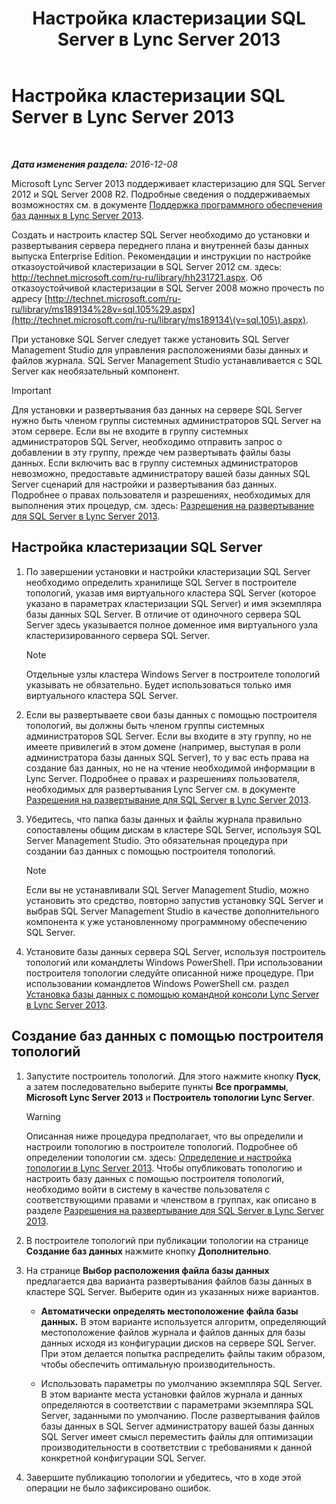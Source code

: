 ﻿---
title: Настройка кластеризации SQL Server в Lync Server 2013
TOCTitle: Настройка кластеризации SQL Server в Lync Server 2013
ms:assetid: d7b52ef1-573c-48ed-bb94-34e37b49645c
ms:mtpsurl: https://technet.microsoft.com/ru-ru/library/Dn383982(v=OCS.15)
ms:contentKeyID: 56558977
ms.date: 12/10/2016
mtps_version: v=OCS.15
ms.translationtype: HT
---

# Настройка кластеризации SQL Server в Lync Server 2013

 

_**Дата изменения раздела:** 2016-12-08_

Microsoft Lync Server 2013 поддерживает кластеризацию для SQL Server 2012 и SQL Server 2008 R2. Подробные сведения о поддерживаемых возможностях см. в документе [Поддержка программного обеспечения баз данных в Lync Server 2013](lync-server-2013-database-software-support.md).

Создать и настроить кластер SQL Server необходимо до установки и развертывания сервера переднего плана и внутренней базы данных выпуска Enterprise Edition. Рекомендации и инструкции по настройке отказоустойчивой кластеризации в SQL Server 2012 см. здесь: <http://technet.microsoft.com/ru-ru/library/hh231721.aspx>. Об отказоустойчивой кластеризации в SQL Server 2008 можно прочесть по адресу [http://technet.microsoft.com/ru-ru/library/ms189134%28v=sql.105%29.aspx](http://technet.microsoft.com/ru-ru/library/ms189134\(v=sql.105\).aspx).

При установке SQL Server следует также установить SQL Server Management Studio для управления расположениями базы данных и файлов журнала. SQL Server Management Studio устанавливается с SQL Server как необязательный компонент.

> [!IMPORTANT]  
> Для установки и развертывания баз данных на сервере SQL Server нужно быть членом группы системных администраторов SQL Server на этом сервере. Если вы не входите в группу системных администраторов SQL Server, необходимо отправить запрос о добавлении в эту группу, прежде чем развертывать файлы базы данных. Если включить вас в группу системных администраторов невозможно, предоставьте администратору вашей базы данных SQL Server сценарий для настройки и развертывания баз данных. Подробнее о правах пользователя и разрешениях, необходимых для выполнения этих процедур, см. здесь: <a href="lync-server-2013-deployment-permissions-for-sql-server.md">Разрешения на развертывание для SQL Server в Lync Server 2013</a>.

## Настройка кластеризации SQL Server

1.  По завершении установки и настройки кластеризации SQL Server необходимо определить хранилище SQL Server в построителе топологий, указав имя виртуального кластера SQL Server (которое указано в параметрах кластеризации SQL Server) и имя экземпляра базы данных SQL Server. В отличие от одиночного сервера SQL Server здесь указывается полное доменное имя виртуального узла кластеризированного сервера SQL Server.
    
    > [!NOTE]  
    > Отдельные узлы кластера Windows Server в построителе топологий указывать не обязательно. Будет использоваться только имя виртуального кластера SQL Server.

2.  Если вы развертываете свои базы данных с помощью построителя топологий, вы должны быть членом группы системных администраторов SQL Server. Если вы входите в эту группу, но не имеете привилегий в этом домене (например, выступая в роли администратора базы данных SQL Server), то у вас есть права на создание баз данных, но не на чтение необходимой информации в Lync Server. Подробнее о правах и разрешениях пользователя, необходимых для развертывания Lync Server см. в документе [Разрешения на развертывание для SQL Server в Lync Server 2013](lync-server-2013-deployment-permissions-for-sql-server.md).

3.  Убедитесь, что папка базы данных и файлы журнала правильно сопоставлены общим дискам в кластере SQL Server, используя SQL Server Management Studio. Это обязательная процедура при создании баз данных с помощью построителя топологий.
    
    > [!NOTE]  
    > Если вы не устанавливали SQL Server Management Studio, можно установить это средство, повторно запустив установку SQL Server и выбрав SQL Server Management Studio в качестве дополнительного компонента к уже установленному программному обеспечению SQL Server.

4.  Установите базы данных сервера SQL Server, используя построитель топологий или командлеты Windows PowerShell. При использовании построителя топологии следуйте описанной ниже процедуре. При использовании командлетов Windows PowerShell см. раздел [Установка базы данных с помощью командной консоли Lync Server в Lync Server 2013](lync-server-2013-database-installation-using-lync-server-management-shell.md).

## Создание баз данных с помощью построителя топологий

1.  Запустите построитель топологий. Для этого нажмите кнопку **Пуск**, а затем последовательно выберите пункты **Все программы**, **Microsoft Lync Server 2013** и **Построитель топологии Lync Server**.
    
    > [!WARNING]  
    > Описанная ниже процедура предполагает, что вы определили и настроили топологию в построителе топологий. Подробнее об определении топологии см. здесь: <a href="lync-server-2013-defining-and-configuring-the-topology.md">Определение и настройка топологии в Lync Server 2013</a>. Чтобы опубликовать топологию и настроить базу данных с помощью построителя топологий, необходимо войти в систему в качестве пользователя с соответствующими правами и членством в группах, как описано в разделе <a href="lync-server-2013-deployment-permissions-for-sql-server.md">Разрешения на развертывание для SQL Server в Lync Server 2013</a>.

2.  В построителе топологий при публикации топологии на странице **Создание баз данных** нажмите кнопку **Дополнительно**.

3.  На странице **Выбор расположения файла базы данных** предлагается два варианта развертывания файлов базы данных в кластере SQL Server. Выберите один из указанных ниже вариантов.
    
      - **Автоматически определять местоположение файла базы данных.** В этом варианте используется алгоритм, определяющий местоположение файлов журнала и файлов данных для базы данных исходя из конфигурации дисков на сервере SQL Server. При этом делается попытка распределить файлы таким образом, чтобы обеспечить оптимальную производительность.
    
      - Использовать параметры по умолчанию экземпляра SQL Server. В этом варианте места установки файлов журнала и данных определяются в соответствии с параметрами экземпляра SQL Server, заданными по умолчанию. После развертывания файлов базы данных в SQL Server администратору вашей базы данных SQL Server имеет смысл переместить файлы для оптимизации производительности в соответствии с требованиями к данной конкретной конфигурации SQL Server.

4.  Завершите публикацию топологии и убедитесь, что в ходе этой операции не было зафиксировано ошибок.

